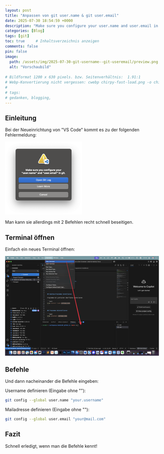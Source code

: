 ```yaml
---
layout: post
title: "Anpassen von git user.name & git user.email"
date: 2025-07-30 18:54:59 +0000
description: "Make sure you configure your user.name and user.email in git."
categories: [Blog]
tags: [git]
toc: true     # Inhaltsverzeichnis anzeigen
comments: false
pin: false
image:
  path: /assets/img/2025-07-30-git-username--git-useremail/preview.png
  alt: "Vorschaubild"

# Bildformat 1200 x 630 pixels. bzw. Seitenverhältnis:  1.91:1
# Webp-Konvertierung nicht vergessen: cwebp chirpy-fast-load.png -o chirpy-fast-load.webp
#
# tags:
# gedanken, blogging,
---
```


## Einleitung

Bei der Neueinrichtung von "VS Code" kommt es zu der folgenden Fehlermeldung:

<img src="/assets/img/2025-07-30-git-username--git-useremail/SCR-20250729-rkph.png" alt="Make sure you configure your user.name and user.email in git." style="width:50%; height:auto;">

Man kann sie allerdings mit 2 Befehlen recht schnell beseitigen.


## Terminal öffnen

Einfach ein neues Terminal öffnen:

![Beschreibung](/assets/img/2025-07-30-git-username--git-useremail/CleanShot2025-07-30at20.40.08@2x.webp)



## Befehle

Und dann nacheinander die Befehle eingeben:

Username definieren (Eingabe ohne ""):
```bash
git config --global user.name "your.username"
``` 

Mailadresse definieren (Eingabe ohne ""):
```bash
git config --global user.email "your@mail.com"
```  


## Fazit

Schnell erledigt, wenn man die Befehle kennt!
